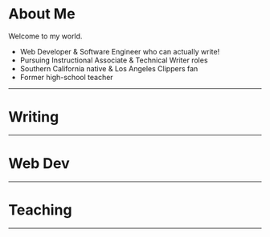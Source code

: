 # About Me
Welcome to my world. 
- Web Developer & Software Engineer who can actually write!
- Pursuing Instructional Associate & Technical Writer roles
- Southern California native & Los Angeles Clippers fan 
- Former high-school teacher


---
# Writing
---
# Web Dev
---
# Teaching
---
